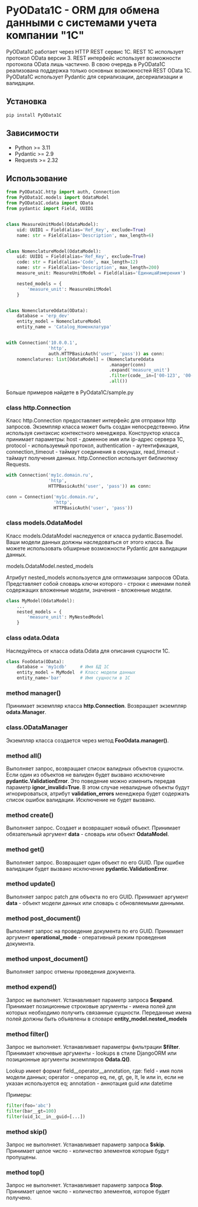 # PyOData1C - ORM для обмена данными с системами учета компании "1С"
PyOData1C работает через HTTP REST сервис 1С. REST 1С использует протокол OData версии 3. REST интерфейс использует 
возможности протокола OData лишь частично. В свою очередь в PyOData1C реализована поддержка только основных возможностей 
REST OData 1C. PyOData1C использует Pydantic для сериализации, десериализации и валидации. 

## Установка
`pip install PyOData1C`

## Зависимости
- Python >= 3.11
- Pydantic >= 2.9
- Requests >= 2.32

## Использование

```python
from PyOData1C.http import auth, Connection
from PyOData1C.models import OdataModel
from PyOData1C.odata import OData
from pydantic import Field, UUID1


class MeasureUnitModel(OdataModel):
    uid: UUID1 = Field(alias='Ref_Key', exclude=True)
    name: str = Field(alias='Description', max_length=6)


class NomenclatureModel(OdataModel):
    uid: UUID1 = Field(alias='Ref_Key', exclude=True)
    code: str = Field(alias='Code', max_length=12)
    name: str = Field(alias='Description', max_length=200)
    measure_unit: MeasureUnitModel = Field(alias='ЕдиницаИзмерения')

    nested_models = {
        'measure_unit': MeasureUnitModel
    }


class NomenclatureOdata(OData):
    database = 'erp_dev'
    entity_model = NomenclatureModel
    entity_name = 'Catalog_Номенклатура'


with Connection('10.0.0.1',
                'http',
                auth.HTTPBasicAuth('user', 'pass')) as conn:
    nomenclatures: list[OdataModel] = (NomenclatureOdata
                                       .manager(conn)
                                       .expand('measure_unit')
                                       .filter(code__in=['00-123', '00-456'])
                                       .all())
```

Больше примеров найдете в PyOdata1C/sample.py

### class http.Connection
Класс http.Connection предоставляет интерфейс для отправки http запросов. Экземпляр класса может быть создан непосредственно. 
Или используя синтаксис контекстного менеджера. Конструктор класса принимает параметры: host - доменное имя или ip-адрес
сервера 1С, protocol - используемый протокол, authentication - аутентификация, connection_timeout - таймаут соединения в
секундах, read_timeout - таймаут получения данных. http.Connection использует библиотеку Requests.

```python
with Connection('my1c.domain.ru',
                'http',
                HTTPBasicAuth('user', 'pass')) as conn:
```
```python
conn = Connection('my1c.domain.ru',
                  'http',
                  HTTPBasicAuth('user', 'pass'))
```


### class models.OdataModel
Класс models.OdataModel наследуется от класса pydantic.Basemodel. Ваши модели данных должны наследоваться от этого 
класса. Вы можете использовать обширные возможности Pydantic для валидации данных.

models.OdataModel.nested_models

Атрибут nested_models используется для оптимизации запросов OData. Представляет собой словарь ключи которого - строки с
именами полей содержащих вложенные модели, значения - вложенные модели.

```python
class MyModel(OdataModel):
    ...
    nested_models = {
        'measure_unit': MyNestedModel
    }
```

### class odata.Odata
Наследуйтесь от класса odata.Odata для описания сущности 1С.
```python
class FooOdata(OData):
    database = 'my1cdb'     # Имя БД 1С
    entity_model = MyModel  # Класс модели данных 
    entity_name='bar'       # Имя сущности в 1С
```

### method manager()
Принимает экземпляр класса __http.Connection__. Возвращает экземпляр __odata.Manager__.

### class.ODataManager
Экземпляр класса создается через метод __FooOdata.manager()__.

### method all()
Выполняет запрос, возвращает список валидных объектов сущности. Если один из объектов не валиден будет вызвано 
исключение __pydantic.ValidationError__. Это поведение можно изменить передав параметр __ignor_invalid=True__. 
В этом случае невалидные объекты будут игнорироваться, атрибут __validation_errors__ менеджера будет содержать список 
ошибок валидации. Исключение не будет вызвано.

### method create()
Выполняет запрос. Создает и возвращает новый объект. Принимает обязательный аргумент __data__ - словарь или объект 
__OdataModel__.

### method get()
Выполняет запрос. Возвращает один объект по его GUID. При ошибке валидации будет вызвано исключение
__pydantic.ValidationError__.

### method update()
Выполняет запрос patch для объекта по его GUID. Принимает аргумент __data__ - объект модели данных или словарь с 
обновляемыми данными.

### method post_document()
Выполняет запрос на проведение документа по его GUID. Принимает аргумент __operational_mode__ - оперативный режим 
проведения документа. 

### method unpost_document()
Выполняет запрос отмены проведения документа.

### method expend()
Запрос не выполняет. Устанавливает параметр запроса __$expand__. Принимает позиционные строковые аргументы - имена полей
для которых необходимо получить связанные сущности. Переданные имена полей должны быть объявлены в словаре 
__entity_model.nested_models__

### method filter()
Запрос не выполняет. Устанавливает параметры фильтрации __$filter__. Принимает ключевые аргументы - lookups в стиле DjangoORM или 
позиционные аргументы экземпляров __Odata.Q()__. 

Lookup имеет формат field__operator__annotation, где:
field - имя поля модели данных;
operator - оператор eq, ne, gt, ge, lt, le или in, если не указан используется eq;
annotation - аннотация guid или datetime

Примеры:
```python
filter(foo='abc')
filter(bar__gt=100)
filter(uid_1c__in__guid=[...])
```

### method skip()
Запрос не выполняет. Устанавливает параметр запроса __$skip__. Принимает целое число - количество элементов которые 
будут пропущены.

### method top()
Запрос не выполняет. Устанавливает параметр запроса __$top__. Принимает целое число - количество элементов, которое 
будет получено.
